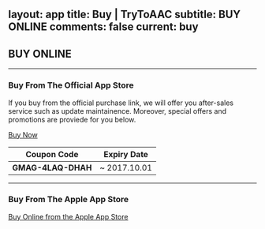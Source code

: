layout: app
title: Buy | TryToAAC
subtitle: BUY ONLINE
comments: false
current: buy
---

## <strong>BUY ONLINE</strong>
---

### Buy From The Official App Store
If you buy from the official purchase link, we will offer you after-sales service such as update maintainence. Moreover, special offers and promotions are proviede for you below.  

<a href="https://shopper.mycommerce.com/checkout/cart/add/55399-24" target="_blank"><span class="cls-banner-start-link"> <i class="fa fa-shopping-bag fa-3x" aria-hidden="true"></i> <span> Buy Now </span> <i class="fa fa-angle-double-right"></i> </span></a>


Coupon Code | Expiry Date
------ | -------
**GMAG-4LAQ-DHAH** | ~ 2017.10.01

---

### Buy From The Apple App Store
<a href="https://itunes.apple.com/us/app/trytoaac/id849508170?l=zh&ls=1&mt=12" target="_blank"><span class="cls-banner-start-link"> <i class="fa fa-apple fa-3x" aria-hidden="true"></i> <span> Buy Online from the Apple App Store </span><i class="fa fa-angle-double-right"></i></span> </a>
